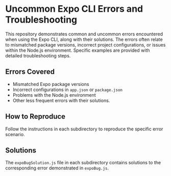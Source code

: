 # Uncommon Expo CLI Errors and Troubleshooting

This repository demonstrates common and uncommon errors encountered when using the Expo CLI, along with their solutions.  The errors often relate to mismatched package versions, incorrect project configurations, or issues within the Node.js environment.  Specific examples are provided with detailed troubleshooting steps.

## Errors Covered

* Mismatched Expo package versions
* Incorrect configurations in `app.json` or `package.json`
* Problems with the Node.js environment
* Other less frequent errors with their solutions.

## How to Reproduce

Follow the instructions in each subdirectory to reproduce the specific error scenario.

## Solutions

The `expoBugSolution.js` file in each subdirectory contains solutions to the corresponding error demonstrated in `expoBug.js`.